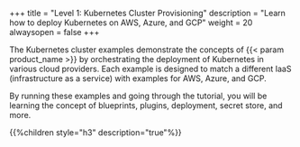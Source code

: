 +++
title = "Level 1: Kubernetes Cluster Provisioning"
description = "Learn how to deploy Kubernetes on AWS, Azure, and GCP"
weight = 20
alwaysopen = false
+++

The Kubernetes cluster examples demonstrate the concepts of {{< param product_name >}} by orchestrating the deployment of Kubernetes in various cloud providers. Each example is designed to match a different IaaS (infrastructure as a service) with examples for AWS, Azure, and GCP.

By running these examples and going through the tutorial, you will be learning the concept of blueprints, plugins, deployment, secret store, and more.

{{%children style="h3" description="true"%}}
